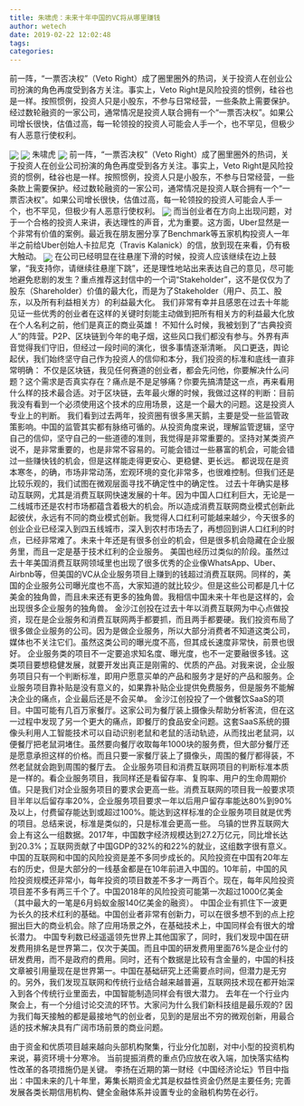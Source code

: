 ```yaml
---
title: 朱啸虎：未来十年中国的VC将从哪里赚钱
author: wetech
date: 2019-02-22 12:02:48
tags: 
categories: 
---
```

前一阵，“一票否决权”（Veto Right）成了圈里圈外的热词，关于投资人在创业公司扮演的角色再度受到各方关注。事实上，Veto Right是风险投资的惯例，硅谷也是一样。按照惯例，投资人只是小股东，不参与日常经营，一些条款上需要保护。经过数轮融资的一家公司，通常情况是投资人联合拥有一个“一票否决权”。如果公司增长很快，估值过高，每一轮领投的投资人可能会人手一个，也不罕见，但极少有人恶意行使权利。
<!-- more -->
<img align="center" border="0" src="https://imgcdn.yicai.com/uppics/images/2019/02/239a231a5f9ab416f53deb60832d7f5d.jpg" />
<img align="center" border="0" src="https://imgcdn.yicai.com/uppics/images/2019/02/71fbcbb13e32772dc6a1dce1270e858d.jpg" />
朱啸虎
<img align="center" border="0" src="https://imgcdn.yicai.com/uppics/images/2019/02/ee7cd468b578ccd79fedaeebf813873c.jpg" />
前一阵，“一票否决权”（Veto Right）成了圈里圈外的热词，关于投资人在创业公司扮演的角色再度受到各方关注。事实上，Veto Right是风险投资的惯例，硅谷也是一样。按照惯例，投资人只是小股东，不参与日常经营，一些条款上需要保护。经过数轮融资的一家公司，通常情况是投资人联合拥有一个“一票否决权”。如果公司增长很快，估值过高，每一轮领投的投资人可能会人手一个，也不罕见，但极少有人恶意行使权利。
<img align="center" border="0" src="https://imgcdn.yicai.com/uppics/images/2019/02/1fd5e4f2d89de877911c547554a8d28d.jpg" />
而当创业者在方向上出现问题，对于一个合格的投资人来讲，表达理性的声音，尤为重要。这方面，Uber显然是一个非常有价值的案例。最近我在朋友圈分享了Benchmark等五家机构投资人一年半之前给Uber创始人卡拉尼克（Travis Kalanick）的信，放到现在来看，仍有极大触动。
<img align="center" border="0" src="https://imgcdn.yicai.com/uppics/images/2019/02/30864db563f757148949d92b562ebfd5.jpg" />
在公司已经明显在往悬崖下滑的时候，投资人应该继续在边上鼓掌，“我支持你，请继续往悬崖下跳”，还是理性地站出来表达自己的意见，尽可能地避免悲剧的发生？重点推荐这封信中的一个词“Stakeholder”，这不是仅仅为了股东（Shareholder）价值的最大化，而是为了Stakeholder（用户、员工、股东，以及所有利益相关方）的利益最大化。
我们非常有幸并且感恩在过去十年能见证一些优秀的创业者在这样的关键时刻能主动做到把所有相关方的利益最大化放在个人名利之前，他们是真正的商业英雄！
不知什么时候，我被划到了“古典投资人”的阵营。P2P、区块链到今年的电子烟，这些风口我们都没有参与。外界有声音觉得我们守旧，但经过一段时间的演化，很多事情逐渐清晰。
风口更迭，舆论起伏，我们始终坚守自己作为投资人的信仰和本分，我们投资的标准和底线一直非常明确：
不仅是区块链，我见任何赛道的创业者，都会先问他，你要解决什么问题？这个需求是否真实存在？痛点是不是足够痛？你要先搞清楚这一点，再来看用什么样的技术最合适。对于区块链，去年最火爆的时候，我做过这样的判断：目前我没有看到一个必须使用这个技术的应用场景，这是一个最大的问题。这是投资人专业上的判断。
我们看到过去两年，投资圈有很多黑天鹅，主要是受一些监管政策影响。中国的监管其实都有脉络可循的。从投资角度来说，理解监管逻辑，坚守自己的信仰，坚守自己的一些道德的准则，我觉得是非常重要的。坚持对某类资产说不，是非常重要的，也是非常不容易的。可能会错过一些暴富的机会，可能会错过一些赚快钱的机会，但是这样能走得更安心、更稳健、更长远。
都说现在是资本寒冬，的确，市场非常动荡，宏观环境的变化非常多，也很难控制。但我们还是比较乐观的，我们试图在微观层面寻找不确定性中的确定性。
过去十年确实是移动互联网，尤其是消费互联网快速发展的十年。因为中国人口红利巨大，无论是一二线城市还是农村市场都蕴含着极大的机会。所以造成消费互联网商业模式创新此起彼伏，永远有不同的商业模式创新。我觉得人口红利可能越来越少，今天很多的创业企业已经深入到四五线城市，深入到农村市场去了，再想回到讲人口红利的时点，已经非常难了。未来十年还是有很多创业的机会，但是很多机会隐藏在企业服务里，而且一定是基于技术红利的企业服务。
美国也经历过类似的阶段。虽然过去十年美国消费互联网领域里也出现了很多优秀的企业像WhatsApp、Uber、Airbnb等，但美国的VC从企业服务项目上赚到的钱超过消费互联网。同样的，美国的企业服务公司曝光度也不高，大家知道的就比较少。但是这些公司都是几十亿美金的独角兽，而且未来还有更多的独角兽。我相信中国未来十年也是这样的，会出现很多企业服务的独角兽。
金沙江创投在过去十年以消费互联网为中心点做投资，现在是企业服务和消费互联网两手都要抓，而且两手都要硬。我们投资布局了很多做企业服务的公司。因为是做企业服务，所以大部分消费者不知道这类公司，媒体也不关注它们。虽然这类公司的曝光度不高，但其成长速度非常快，前景也很好。
企业服务类的项目不一定要追求知名度、曝光度，也不一定要融很多钱。这类项目要想稳健发展，就要开发出真正是刚需的、优质的产品。对我来说，企业服务项目只有一个判断标准，即用户愿意买单的产品和服务才是好的产品和服务。企业服务项目靠补贴是没有意义的，如果靠补贴企业提供免费服务，但是服务不能解决企业的痛点，企业最后还是不会买单。
金沙江创投投了一个做餐饮SaaS的项目。中国可能有几百万家餐厅。这家公司为餐厅装上摄像头帮助分析客流，但在这一过程中发现了另一个更大的痛点，即餐厅的食品安全问题。这套SaaS系统的摄像头利用人工智能技术可以自动识别老鼠和老鼠的活动轨迹，从而找出老鼠洞，以便餐厅把老鼠洞堵住。虽然要向餐厅收取每年1000块的服务费，但大部分餐厅还是愿意承担这样的价格。而且只要一家餐厅装上了摄像头，周围的餐厅都得装，不然老鼠就会跑到周围的餐厅去。
企业服务项目和消费互联网项目的判断标准本质是一样的。看企业服务项目，我同样还是看留存率、复购率、用户的生命周期价值。只是我们对企业服务项目的要求会更高一些。消费互联网的项目我一般要求项目半年以后留存率20%，企业服务项目要求一年以后用户留存率能达80%到90%及以上，付费留存能达到或超过100%。能达到这样标准的企业服务项目就是优秀的项目。总结来说，标准是类似的，只是标准会更高一些。
乌镇的世界互联网大会上有这么一组数据。2017年，中国数字经济规模达到27.2万亿元，同比增长达到20.3%；互联网贡献了中国GDP的32%的和22%的就业，这组数字很有意义。
中国的互联网和中国的风险投资是差不多同步成长的。风险投资在中国有20年左右的历史，但是大部分的一线基金都是在10年前进入中国的。10年前，中国的风险投资规模还非常小，每年投资的项目数差不多才一两百个。现在，每年风险投资项目差不多有两三千个了。中国2018年的风险投资可能第一次超过1000亿美金（其中最大的一笔是6月蚂蚁金服140亿美金的融资）。
中国企业有抓住下一波更为长久的技术红利的基础。中国创业者非常有创新力，可以在很多想不到的点上挖掘出巨大的商业机会。除了应用场景之外，在基础技术上，中国同样会有很大的增长潜力。
中国专利数已经遥遥领先世界上其他国家了，同时，我们发现中国在研发费用排名是世界第二，仅次于美国。而且中国的研发费用里面76%是企业付的研发费用，而不是政府的费用。同时，还有个数据是比较有含金量的，中国的科技文章被引用量现在是世界第一。中国在基础研究上还需要点时间，但潜力是无穷的。另外，我们发现互联网和传统行业结合越来越普遍，互联网技术现在都开始深入到各个传统行业里面去，中国智能制造同样会有很大潜力。
去年在一个行业内聚会上，有一个分组讨论交流的环节。大家问为什么我们新科技组是最乐观的? 因为我们每天接触的都是最接地气的创业者，见到的是层出不穷的微观创新，用最合适的技术解决具有广阔市场前景的商业问题。
 
 
由于资金和优质项目越来越向头部机构聚集，行业分化加剧，对中小型的投资机构来说，募资环境十分寒冷。
当前提振消费的重点仍应放在收入端，加快落实结构性改革的各项措施仍是关键。
李扬在近期的第一财经《中国经济论坛》节目中指出：中国未来的几十年里，筹集长期资金尤其是权益性资金仍然是主要任务; 完善发展各类长期信用机构、健全金融体系并设置专业的金融机构势在必行。
